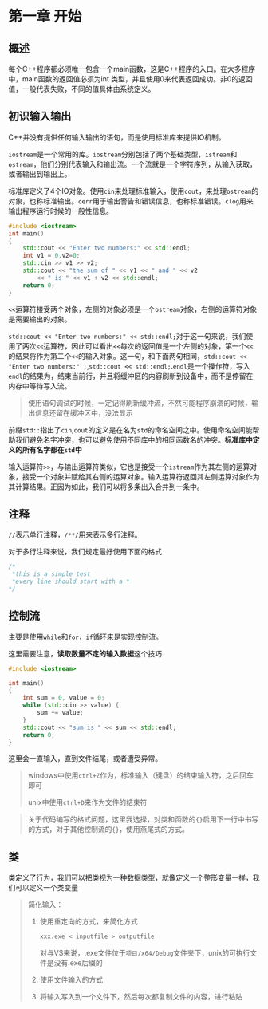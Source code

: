 # 第一章 开始

## 概述

每个C++程序都必须唯一包含一个main函数，这是C++程序的入口。在大多程序中，main函数的返回值必须为int 类型，并且使用0来代表返回成功。非0的返回值，一般代表失败，不同的值具体由系统定义。



## 初识输入输出

C++并没有提供任何输入输出的语句，而是使用标准库来提供IO机制。

`iostream`是一个常用的库。`iostream`分别包括了两个基础类型，`istream`和`ostream`，他们分别代表输入和输出流。一个流就是一个字符序列，从输入获取，或者输出到输出上。

标准库定义了4个IO对象。使用`cin`来处理标准输入，使用`cout`，来处理`ostream`的对象，也称标准输出。`cerr`用于输出警告和错误信息，也称标准错误。`clog`用来输出程序运行时候的一般性信息。

```cpp
#include <iostream>
int main() 
{
	std::cout << "Enter two numbers:" << std::endl;
	int v1 = 0,v2=0;
	std::cin >> v1 >> v2;
	std::cout << "the sum of " << v1 << " and " << v2
		<< " is " << v1 + v2 << std::endl;
	return 0;
}
```

`<<`运算符接受两个对象，左侧的对象必须是一个`ostream`对象，右侧的运算符对象是需要输出的对象。

`std::cout << "Enter two numbers:" << std::endl;`对于这一句来说，我们使用了两次`<<`运算符，因此可以看出`<<`每次的返回值是一个左侧的对象，第一个`<<`的结果将作为第二个`<<`的输入对象。这一句，和下面两句相同，`std::cout << "Enter two numbers:" ;`,`std::cout << std::endl;`.`endl`是一个操作符，写入`endl`的结果为，结束当前行，并且将缓冲区的内容刷新到设备中，而不是停留在内存中等待写入流。

> 使用语句调试的时候，一定记得刷新缓冲流，不然可能程序崩溃的时候，输出信息还留在缓冲区中，没法显示

前缀`std::`指出了`cin`,`cout`的定义是在名为`std`的命名空间之中。使用命名空间能帮助我们避免名字冲突，也可以避免使用不同库中的相同函数名的冲突。**标准库中定义的所有名字都在`std`中**

输入运算符`>>`，与输出运算符类似，它也是接受一个`istream`作为其左侧的运算对象，接受一个对象并赋给其右侧的运算对象。输入运算符返回其左侧运算对象作为其计算结果。正因为如此，我们可以将多条出入合并到一条中。

## 注释

`//`表示单行注释，`/**/`用来表示多行注释。

对于多行注释来说，我们规定最好使用下面的格式

```cpp
/*
 *this is a simple test
 *every line should start with a *
*/
```



## 控制流

主要是使用`while`和`for`，`if`循环来是实现控制流。

这里需要注意，**读取数量不定的输入数据**这个技巧

```cpp
#include <iostream>

int main()
{
	int sum = 0, value = 0;
	while (std::cin >> value) {
		sum += value;
	}
	std::cout << "sum is " << sum << std::endl;
	return 0;
}
```

这里会一直输入，直到文件结尾，或者遭受异常。

> windows中使用`ctrl+Z`作为，标准输入（键盘）的结束输入符，之后回车即可
>
> unix中使用`ctrl+D`来作为文件的结束符

> 关于代码编写的格式问题，这里我选择，对类和函数的`{}`启用下一行中书写的方式，对于其他控制流的`{}`，使用燕尾式的方式。

## 类

类定义了行为，我们可以把类视为一种数据类型，就像定义一个整形变量一样，我们可以定义一个类变量

> 简化输入：
>
> 1. 使用重定向的方式，来简化方式
>
>    ```cpp
>    xxx.exe < inputfile > outputfile
>    ```
>
>    对与VS来说，.exe文件位于`项目/x64/Debug`文件夹下，unix的可执行文件是没有.exe后缀的
>
> 2. 使用文件输入的方式
>
> 3. 将输入写入到一个文件下，然后每次都复制文件的内容，进行粘贴





